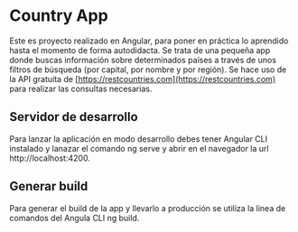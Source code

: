 # Country App

Este es proyecto realizado en Angular, para poner en práctica lo aprendido hasta el momento de forma autodidacta. Se trata de una pequeña app donde buscas información sobre determinados países a través de unos filtros de búsqueda (por capital, por nombre y por región). Se hace uso de la API gratuíta de [https://restcountries.com](https://restcountries.com) para realizar las consultas necesarias.

## Servidor de desarrollo

Para lanzar la aplicación en modo desarrollo debes tener Angular CLI instalado y lanazar el comando ng serve y abrir en el navegador la url http://localhost:4200.

## Generar build

Para generar el build de la app y llevarlo a producción se utiliza la linea de comandos del Angula CLI ng build.
